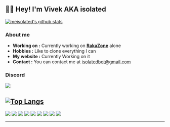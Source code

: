 👨‍💻 Hey! I'm Vivek AKA **iso**lated
----------------------------------------------------------


[![meisolated's github stats](https://github-readme-stats.vercel.app/api?username=meisolated&count_private=true&show_icons=true&theme=dark)](https://github.com/meisolated)


### About me

-  **Working on :** Currently working on [**RakaZone**](https://raka.zone/) alone
-  **Hobbies :** Like to clone everything I can
-  **My website :** Currently Working on it 
-  **Contact :** You can contact me at [isolatedbot@gmail.com](mailto:isolatedbot@gmail.com)

### Discord

[<img src="https://img.shields.io/badge/discord-%237289DA.svg?&style=for-the-badge&logo=discord&label=ISoLateD%235163&logoColor=FFFFFF&color=2f3136" />](https://discordapp.com/users/923992387875913768)

[![Top Langs](https://github-readme-stats.vercel.app/api/top-langs/?username=meisolated&layout=compact)](https://github.com/anuraghazra/github-readme-stats)
---

[<img src="https://img.shields.io/badge/javascript-%23323330.svg?style=for-the-badge&logo=javascript&logoColor=%23F7DF1E" />](https://www.javascript.com/)
[<img src="https://img.shields.io/badge/java-%23ED8B00.svg?style=for-the-badge&logo=java&logoColor=white" />](https://java.com/en/) 
[<img src="https://img.shields.io/badge/python-3670A0?style=for-the-badge&logo=python&logoColor=ffdd54" />](https://www.python.org/)
[<img src="https://img.shields.io/badge/MongoDB-%234ea94b.svg?style=for-the-badge&logo=mongodb&logoColor=white"/>](https://www.mongodb.com/)
[<img src="https://img.shields.io/badge/sqlite-%2307405e.svg?style=for-the-badge&logo=sqlite&logoColor=white"/>](https://www.sqlite.org/index.html) 
[<img src="https://img.shields.io/badge/node.js-6DA55F?style=for-the-badge&logo=node.js&logoColor=white"/>](https://nodejs.org/en/) 
[<img src="https://img.shields.io/badge/Next-black?style=for-the-badge&logo=next.js&logoColor=white"/>](https://nextjs.org/) 
[<img src="https://img.shields.io/badge/html5-%23E34F26.svg?style=for-the-badge&logo=html5&logoColor=white"/>](https://www.w3schools.com/html/) 
[<img src="https://img.shields.io/badge/Visual%20Studio%20Code-0078d7.svg?style=for-the-badge&logo=visual-studio-code&logoColor=white"/>](https://code.visualstudio.com/) 



----------------------------------------------------------
